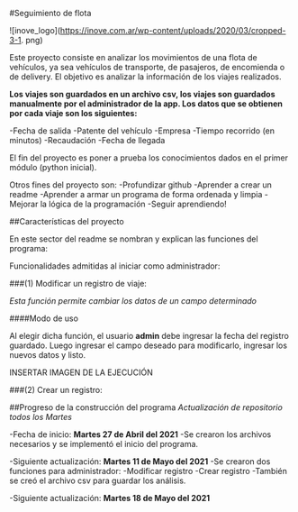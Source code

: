 #Seguimiento de flota

![inove_logo](https://inove.com.ar/wp-content/uploads/2020/03/cropped-3-1.
png)

Este proyecto consiste en analizar los movimientos de una flota de vehículos, ya sea vehículos de transporte, de pasajeros, de encomienda o de delivery.
El objetivo es analizar la información de los viajes realizados.

**Los viajes son guardados en un archivo csv, los viajes son guardados manualmente por el administrador de la app. Los datos que se obtienen por cada viaje son los siguientes:**

-Fecha de salida
-Patente del vehículo
-Empresa
-Tiempo recorrido (en minutos)
-Recaudación
-Fecha de llegada

El fin del proyecto es poner a prueba los conocimientos dados en el primer módulo (python inicial).

Otros fines del proyecto son:
-Profundizar github
-Aprender a crear un readme
-Aprender a armar un programa de forma ordenada y limpia
-Mejorar la lógica de la programación
-Seguir aprendiendo!

##Características del proyecto

En este sector del readme se nombran y explican las funciones del programa:

Funcionalidades admitidas al iniciar como administrador:

###(1) Modificar un registro de viaje:

_Esta función permite cambiar los datos de un campo determinado_

####Modo de uso

Al elegir dicha función, el usuario **admin** debe ingresar la fecha del registro guardado. Luego ingresar el campo deseado para modificarlo, ingresar los nuevos datos y listo.

INSERTAR IMAGEN DE LA EJECUCIÓN

###(2) Crear un registro:



##Progreso de la construcción del programa
_Actualización de repositorio todos los Martes_

-Fecha de inicio: **Martes 27 de Abril del 2021**
    -Se crearon los archivos necesarios y se implementó el inicio del programa.

-Siguiente actualización: **Martes 11 de Mayo del 2021**
    -Se crearon dos funciones para administrador:
        -Modificar registro
        -Crear registro
    -También se creó el archivo csv para guardar los análisis.

-Siguiente actualización: **Martes 18 de Mayo del 2021**